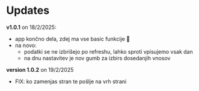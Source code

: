 # Updates

**v1.0.1** on 18/2/2025:
- app končno dela, zdej ma vse basic funkcije 🎉
- na novo:
  - podatki se ne izbrišejo po refreshu, lahko sproti vpisujemo vsak dan
  - na dnu nastavitev je nov gumb za izbirs dosedanjih vnosov

**version 1.0.2** on 19/2/2025
- FIX: ko zamenjas stran te pošlje na vrh strani
